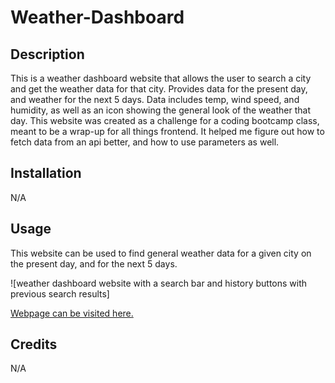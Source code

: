 # Weather-Dashboard

## Description

This is a weather dashboard website that allows the user to search a city and get the weather data for that city. Provides data for the present day, and weather for the next 5 days. Data includes temp, wind speed, and humidity, as well as an icon showing the general look of the weather that day. This website was created as a challenge for a coding bootcamp class, meant to be a wrap-up for all things frontend. It helped me figure out how to fetch data from an api better, and how to use parameters as well.

## Installation

N/A

## Usage

This website can be used to find general weather data for a given city on the present day, and for the next 5 days.

![weather dashboard website with a search bar and history buttons with previous search results]



[Webpage can be visited here.](https://hizapollo.github.io/Weather-Dashboard/)

## Credits

N/A